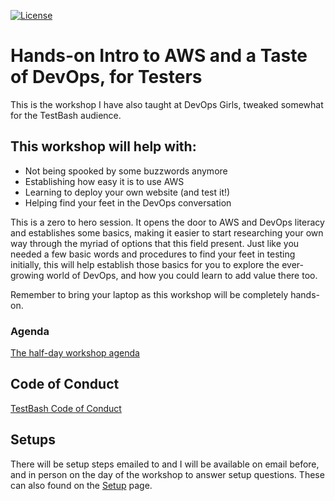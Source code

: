 [![License](https://img.shields.io/badge/License-CC0-green.svg)](https://creativecommons.org/publicdomain/zero/1.0/)

# Hands-on Intro to AWS and a Taste of DevOps, for Testers

This is the workshop I have also taught at DevOps Girls, tweaked somewhat for the TestBash audience.

## This workshop will help with:

* Not being spooked by some buzzwords anymore
* Establishing how easy it is to use AWS
* Learning to deploy your own website (and test it!)
* Helping find your feet in the DevOps conversation

This is a zero to hero session. It opens the door to AWS and DevOps literacy and establishes some basics, making it easier to start researching your own way through the myriad of options that this field present. Just like you needed a few basic words and procedures to find your feet in testing initially, this will help establish those basics for you to explore the ever-growing world of DevOps, and how you could learn to add value there too.

Remember to bring your laptop as this workshop will be completely hands-on.

### Agenda

[The half-day workshop agenda](1-0-Agenda.md)

## Code of Conduct

[TestBash Code of Conduct](https://www.ministryoftesting.com/testbash-code-of-conduct)


## Setups

There will be setup steps emailed to and I will be available on email before, and in person on the day of the workshop to answer setup questions. These can also found on the [Setup](0-1-Setup.md) page.
